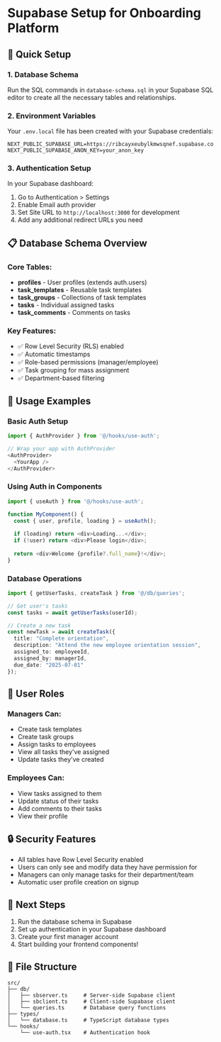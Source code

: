 # Supabase Setup for Onboarding Platform

## 🚀 Quick Setup

### 1. Database Schema
Run the SQL commands in `database-schema.sql` in your Supabase SQL editor to create all the necessary tables and relationships.

### 2. Environment Variables
Your `.env.local` file has been created with your Supabase credentials:
```
NEXT_PUBLIC_SUPABASE_URL=https://ribcayxeubylkmwsqnef.supabase.co
NEXT_PUBLIC_SUPABASE_ANON_KEY=your_anon_key
```

### 3. Authentication Setup
In your Supabase dashboard:
1. Go to Authentication > Settings
2. Enable Email auth provider
3. Set Site URL to `http://localhost:3000` for development
4. Add any additional redirect URLs you need

## 📋 Database Schema Overview

### Core Tables:
- **profiles** - User profiles (extends auth.users)
- **task_templates** - Reusable task templates
- **task_groups** - Collections of task templates
- **tasks** - Individual assigned tasks
- **task_comments** - Comments on tasks

### Key Features:
- ✅ Row Level Security (RLS) enabled
- ✅ Automatic timestamps
- ✅ Role-based permissions (manager/employee)
- ✅ Task grouping for mass assignment
- ✅ Department-based filtering

## 🔧 Usage Examples

### Basic Auth Setup
```typescript
import { AuthProvider } from '@/hooks/use-auth';

// Wrap your app with AuthProvider
<AuthProvider>
  <YourApp />
</AuthProvider>
```

### Using Auth in Components
```typescript
import { useAuth } from '@/hooks/use-auth';

function MyComponent() {
  const { user, profile, loading } = useAuth();
  
  if (loading) return <div>Loading...</div>;
  if (!user) return <div>Please login</div>;
  
  return <div>Welcome {profile?.full_name}!</div>;
}
```

### Database Operations
```typescript
import { getUserTasks, createTask } from '@/db/queries';

// Get user's tasks
const tasks = await getUserTasks(userId);

// Create a new task
const newTask = await createTask({
  title: "Complete orientation",
  description: "Attend the new employee orientation session",
  assigned_to: employeeId,
  assigned_by: managerId,
  due_date: "2025-07-01"
});
```

## 👥 User Roles

### Managers Can:
- Create task templates
- Create task groups
- Assign tasks to employees
- View all tasks they've assigned
- Update tasks they've created

### Employees Can:
- View tasks assigned to them
- Update status of their tasks
- Add comments to their tasks
- View their profile

## 🔒 Security Features

- All tables have Row Level Security enabled
- Users can only see and modify data they have permission for
- Managers can only manage tasks for their department/team
- Automatic user profile creation on signup

## 🚀 Next Steps

1. Run the database schema in Supabase
2. Set up authentication in your Supabase dashboard
3. Create your first manager account
4. Start building your frontend components!

## 📁 File Structure
```
src/
├── db/
│   ├── sbserver.ts     # Server-side Supabase client
│   ├── sbclient.ts     # Client-side Supabase client
│   └── queries.ts      # Database query functions
├── types/
│   └── database.ts     # TypeScript database types
└── hooks/
    └── use-auth.tsx    # Authentication hook
```

